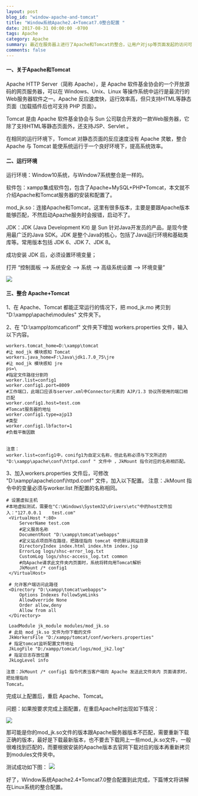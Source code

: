 ```yaml
---
layout: post
blog_id: "window-apache-and-tomcat"
title: "Window系统Apache2.4+Tomcat7.0整合配置 "
date: 2017-08-31 00:00:00 -0700
tags: Apache
category: Apache
summary: 最近在服务器上进行了Apache和Tomcat的整合，让用户对jsp等页面发起的访问可以转交给Tomcat处理，使得Apache服务器支持jsp页面的访问。本文将详细讲述在window环境下配置。
comments: false
---
```


#### 一、关于Apache和Tomcat

Apache HTTP Server（简称 Apache），是 Apache 软件基金协会的一个开放源码的网页服务器，可以在 Windows、Unix、Linux 等操作系统中运行是最流行的Web服务器软件之一。Apache 反应速度快，运行效率高，但只支持HTML等静态页面（加载插件后也可支持 PHP 页面）。

Tomcat 是由 Apache 软件基金协会与 Sun 公司联合开发的一款Web服务器，它除了支持HTML等静态页面外，还支持JSP、Servlet 。

在相同的运行环境下，Tomcat 对静态页面的反应速度没有 Apache 灵敏，整合 Apache 与 Tomcat 能使系统运行于一个良好环境下，提高系统效率。

#### 二、运行环境

运行环境：Window10系统，与Window7系统整合是一样的。

软件包：xampp集成软件包，包含了Apache+MySQL+PHP+Tomcat，本文就不介绍Apache和Tomcat服务器的安装和配置了。

mod_jk.so：连接Apache和Tomcat，这里有很多版本，主要是要跟Apache版本能够匹配，不然启动Apazhe服务时会报错，启动不了。


JDK：JDK (Java Development Kit) 是 Sun 针对Java开发员的产品，是现今使用最广泛的Java SDK。JDK 是整个Java的核心，包括了Java运行环境和基础类库等。常用版本包括 JDK 6、JDK 7、JDK 8。

成功安装 JDK  后，必须设置环境变量；

打开 “控制面板 --> 系统安全 --> 系统 --> 高级系统设置 --> 环境变量”

![](http://upload-images.jianshu.io/upload_images/6673460-9e87bcf7a13a0edd.jpg?imageMogr2/auto-orient/strip%7CimageView2/2/w/1240)


#### 三、整合 Apache+Tomcat

1、在 Apache、Tomcat 都能正常运行的情况下，把 mod_jk.mo 拷贝到 "D:\xampp\apache\modules" 文件夹下。

2、在 "D:\xampp\tomcat\conf" 文件夹下增加 workers.properties 文件，输入以下内容。

```
workers.tomcat_home=D:\xampp\tomcat
#让 mod_jk 模块感知 Tomcat
workers.java_home=F:\Java\jdk1.7.0_75\jre
#让 mod_jk 模块感知 jre
ps=\
#指定文件路径分割符
worker.list=config1
worker.config1.port=8009
#工作端口，此端口应该与server.xml中Connector元素的 AJP/1.3 协议所使用的端口相匹配
worker.config1.host=test.com
#Tomcat服务器的地址
worker.config1.type=ajp13
#类型
worker.config1.lbfactor=1
#负载平衡因数


注意：
worker.list=config1中，conifg1为自定义名称，但此名称必须与下文所述的 
"D:\xampp\apache\conf\httpd.conf " 文件中 ，JkMount 指令对应的名称相匹配。
```

3、加入workers.properties 文件后，可修改 "D:\xampp\apache\conf\httpd.conf" 文件，加入以下配置。
注意：JkMount 指令中的变量必须与worker.list 所配置的名称相同。
```
# 设置虚拟主机
#本地虚拟测试，需要在"C:\Windows\System32\drivers\etc"中的host文件加入："127.0.0.1    test.com"
 <VirtualHost *:80>
     ServerName test.com
     #定义服务名称
     DocumentRoot "D:\xampp\tomcat\webapps"
     #定义站点项目所在路径，把路径指向 tomcat 中的默认网站目录
     DirectoryIndex index.html index.htm index.jsp
     ErrorLog logs/shsc-error_log.txt
     CustomLog logs/shsc-access_log.txt common
     #向Apache请求此文件夹内页面时，系统将转向用Tomcat解析
     JkMount /* config1     
 </VirtualHost>
 
 # 允许客户端访问此路径
 <Directory "D:\xampp\tomcat\webapps">  
     Options Indexes FollowSymLinks  
     AllowOverride None  
     Order allow,deny  
     Allow from all  
 </Directory>  
 
 LoadModule jk_module modules/mod_jk.so
 # 此处 mod_jk.so 文件为你下载的文件
 JkWorkersFile "D:/xampp/tomcat/conf/workers.properties"
 # 指定tomcat监听配置文件地址
 JkLogFile "D:/xampp/tomcat/logs/mod_jk2.log"
 # 指定日志存放位置
 JkLogLevel info

注意：JkMount /* config1 指令代表当客户端向 Apache 发送此文件夹内 页面请求时，把处理指向
Tomcat。
```
完成以上配置后，重启 Apache、Tomcat。

问题：如果按要求完成上面配置，在重启Apache时出现如下情况：

![](http://upload-images.jianshu.io/upload_images/6673460-ab937b2bd67875b7.jpg?imageMogr2/auto-orient/strip%7CimageView2/2/w/1240)


那可能是你的mod_jk.so文件的版本跟Apache服务器版本不匹配，需要重新下载正确的版本，最好是下载最新版本，也不要去下载网上一些mod_jk.so文件，一般很难找到匹配的，而要根据安装的Apache版本去官网下载对应的版本再重新拷贝到modules文件夹中。

测试成功如下图：
![](http://upload-images.jianshu.io/upload_images/6673460-cd17a77628d0f6ff.jpg?imageMogr2/auto-orient/strip%7CimageView2/2/w/1240)

好了，Window系统Apache2.4+Tomcat7.0整合配置到此完成，下篇博文将讲解在Linux系统的整合配置。